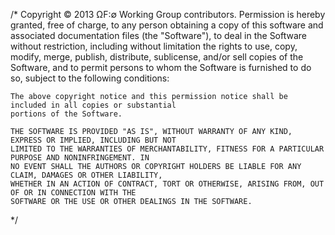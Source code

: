 /*
	Copyright © 2013 ΩF:∅ Working Group contributors.
	Permission is hereby granted, free of charge, to any person obtaining a copy of this software and 
	associated documentation files (the "Software"), to deal in the Software without restriction, including 
	without limitation the rights to use, copy, modify, merge, publish, distribute, sublicense, and/or 
	sell copies of the Software, and to permit persons to whom the Software is furnished to do so, 
	subject to the following conditions:
	
	The above copyright notice and this permission notice shall be included in all copies or substantial 
	portions of the Software.
	
	THE SOFTWARE IS PROVIDED "AS IS", WITHOUT WARRANTY OF ANY KIND, EXPRESS OR IMPLIED, INCLUDING BUT NOT 
	LIMITED TO THE WARRANTIES OF MERCHANTABILITY, FITNESS FOR A PARTICULAR PURPOSE AND NONINFRINGEMENT. IN 
	NO EVENT SHALL THE AUTHORS OR COPYRIGHT HOLDERS BE LIABLE FOR ANY CLAIM, DAMAGES OR OTHER LIABILITY, 
	WHETHER IN AN ACTION OF CONTRACT, TORT OR OTHERWISE, ARISING FROM, OUT OF OR IN CONNECTION WITH THE 
	SOFTWARE OR THE USE OR OTHER DEALINGS IN THE SOFTWARE.
*/